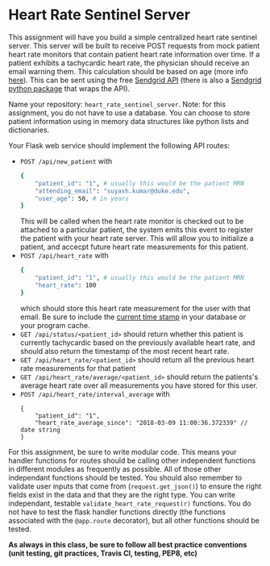 # Heart Rate Sentinel Server
This assignment will have you build a simple centralized heart rate sentinel server. This server will be built to receive POST requests from mock patient heart rate monitors that contain patient heart rate information over time. If a patient exhibits a tachycardic heart rate, the physician should receive an email warning them. This calculation should be based on age (more info [here](https://en.wikipedia.org/wiki/Tachycardia)). This can be sent using the free [Sendgrid API](https://sendgrid.com/) (there is also a [Sendgrid python package](https://github.com/sendgrid/sendgrid-python) that wraps the API).

Name your repository: `heart_rate_sentinel_server`. Note: for this assignment, you do not have to use a database. You can choose to store patient information using in memory data structures like python lists and dictionaries. 

Your Flask web service should implement the following API routes:

* `POST /api/new_patient` with
  ```sh
  {
      "patient_id": "1", # usually this would be the patient MRN
      "attending_email": "suyash.kumar@duke.edu", 
      "user_age": 50, # in years
  }
  ```
  This will be called when the heart rate monitor is checked out to be attached to a particular patient, the system emits this event to register the patient with your heart rate server. This will allow you to initialize a patient, and accecpt future heart rate measurements for this patient. 
* `POST /api/heart_rate` with
  ```sh
  {
      "patient_id": "1", # usually this would be the patient MRN
      "heart_rate": 100
  }
  ```
  which should store this heart rate measurement for the user with that email. Be sure to include the [current time stamp](https://stackoverflow.com/questions/415511/how-to-get-current-time-in-python) in your database or your program cache.
* `GET /api/status/<patient_id>` should return whether this patient is currently tachycardic based on the previously available heart rate, and should also return the timestamp of the most recent heart rate. 
* `GET /api/heart_rate/<patient_id>` should return all the previous heart rate measurements for that patient
* `GET /api/heart_rate/average/<patient_id>` should return the patients's average heart rate over all measurements you have stored for this user. 
* `POST /api/heart_rate/interval_average` with 
  ```
  {
      "patient_id": "1",
      "heart_rate_average_since": "2018-03-09 11:00:36.372339" // date string
  }
  ```
  
For this assignment, be sure to write modular code. This means your handler functions for routes should be calling other independent functions in different modules as frequently as possible. All of those other independant functions should be tested. You should also remember to validate user inputs that come from (`request.get_json()`) to ensure the right fields exist in the data and that they are the right type. You can write independant, testable `validate_heart_rate_request(r)` functions. You do not have to test the flask handler functions directly (the functions associated with the `@app.route` decorator), but all other functions should be tested.  

__As always in this class, be sure to follow all best practice conventions (unit testing, git practices, Travis CI, testing, PEP8, etc)__

